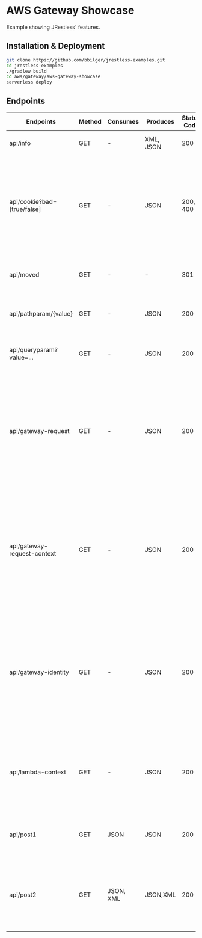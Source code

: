 # AWS Gateway Showcase

Example showing JRestless' features.

## Installation & Deployment

```bash
git clone https://github.com/bbilger/jrestless-examples.git
cd jrestless-examples
./gradlew build
cd aws/gateway/aws-gateway-showcase
serverless deploy
```

## Endpoints

|Endpoints                   |Method|Consumes |Produces  | Status Code | Comment
|----------------------------|------|---------|----------|-------------|---
|api/info                    |GET   |-        |XML, JSON |200          | responds with a static body
|api/cookie?bad=[true/false] |GET   |-        |JSON      |200, 400     | responds either with 200 or a 400 depending on the query parameter `bad`, sets a cookie header and includes a body
|api/moved                   |GET   |-        |-         |301          | responds with a 301 and a `Location` header
|api/pathparam/{value}       |GET   |-        |JSON      |200          | responds with a body including the path parameter
|api/queryparam?value=...    |GET   |-        |JSON      |200          | responds with a body including the query parameter
|api/gateway-request         |GET   |-        |JSON      |200          | responds with the original request made by AWS API Gateway to the Lambda function - showing how to inject it into a JAX-RS endpoint
|api/gateway-request-context |GET   |-        |JSON      |200          | responds with a subset of the original request made by AWS API Gateway to the Lambda function - showing how to inject it into a JAX-RS endpoint
|api/gateway-identity        |GET   |-        |JSON      |200          | responds with a subset of the original request made by AWS API Gateway to the Lambda function - showing how to inject it into a JAX-RS endpoint
|api/lambda-context          |GET   |-        |JSON      |200          | responds with the request's lambda context - showing how to inject it a JAX-RS endpoint
|api/post1                   |GET   |JSON     |JSON      |200          | responds with the request body (`{"value": "..."}`)
|api/post2                   |GET   |JSON, XML|JSON,XML  |200          | responds with the request body (`{"value": "..."}`, `<jaxbDto><value>...</value></jaxbDto>`)
